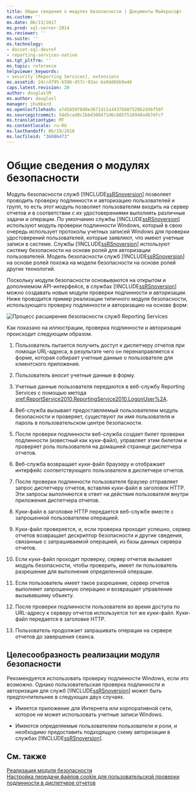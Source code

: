 ```yaml
---
title: Общие сведения о модулях безопасности | Документы Майкрософт
ms.custom: ''
ms.date: 06/13/2017
ms.prod: sql-server-2014
ms.reviewer: ''
ms.suite: ''
ms.technology:
- docset-sql-devref
- reporting-services-native
ms.tgt_pltfrm: ''
ms.topic: reference
helpviewer_keywords:
- security [Reporting Services], extensions
ms.assetid: 24ccd795-6506-457c-93ac-6a9dd6bb9a46
caps.latest.revision: 20
author: douglaslM
ms.author: douglasl
manager: jhubbard
ms.openlocfilehash: a745859f848e3671d11a3437bb87528b2dd6f50f
ms.sourcegitcommit: 5dd5cad0c1bbd308471d6c885f516948ad67dfcf
ms.translationtype: MT
ms.contentlocale: ru-RU
ms.lasthandoff: 06/19/2018
ms.locfileid: "36086473"
---
```

# <a name="security-extensions-overview"></a>Общие сведения о модулях безопасности
  Модуль безопасности служб [!INCLUDE[ssRSnoversion](../../../includes/ssrsnoversion-md.md)] позволяет проводить проверку подлинности и авторизацию пользователей и групп, то есть этот модуль позволяет пользователям входить на сервер отчетов и в соответствии с их удостоверениями выполнять различные задачи и операции. По умолчанию службы [!INCLUDE[ssRSnoversion](../../../includes/ssrsnoversion-md.md)] используют модуль проверки подлинности Windows, который в свою очередь использует протоколы учетных записей Windows для проверки удостоверений пользователей, которые заявляют, что имеют учетные записи в системе. Службы [!INCLUDE[ssRSnoversion](../../../includes/ssrsnoversion-md.md)] используют систему безопасности на основе ролей для авторизации пользователей. Модель безопасности служб [!INCLUDE[ssRSnoversion](../../../includes/ssrsnoversion-md.md)] на основе ролей похожа на модели безопасности на основе ролей других технологий.  
  
 Поскольку модули безопасности основываются на открытом и дополняемом API-интерфейсе, в службах [!INCLUDE[ssRSnoversion](../../../includes/ssrsnoversion-md.md)] можно создавать новые модули проверки подлинности и авторизации. Ниже проводится пример реализации типичного модуля безопасности, использующего проверку подлинности и авторизацию на основе форм:  
  
 ![Процесс расширения безопасности служб Reporting Services](../../media/rosettasecurityextensionflow.gif "Процесс расширения безопасности служб Reporting Services")  
  
 Как показано на иллюстрации, проверка подлинности и авторизация происходит следующим образом.  
  
1.  Пользователь пытается получить доступ к диспетчеру отчетов при помощи URL-адреса, в результате чего он перенаправляется к форме, которая собирает учетные данные о пользователе для клиентского приложения.  
  
2.  Пользователь вносит учетные данные в форму.  
  
3.  Учетные данные пользователя передаются в веб-службу Reporting Services с помощью метода <xref:ReportService2010.ReportingService2010.LogonUser%2A>.  
  
4.  Веб-служба вызывает предоставляемый пользователем модуль безопасности и проверяет, существуют ли имя пользователя и пароль в пользовательском центре безопасности.  
  
5.  После проверки подлинности веб-служба создает билет проверки подлинности (известный как куки-файл), управляет этим билетом и проверяет роль пользователя на домашней странице диспетчера отчетов.  
  
6.  Веб-служба возвращает куки-файл браузеру и отображает интерфейс соответствующего пользователя в диспетчере отчетов.  
  
7.  После проверки подлинности пользователя браузер отправляет запрос диспетчеру отчетов, вставляя куки-файл в заголовок HTTP. Эти запросы выполняются в ответ на действия пользователя внутри приложения диспетчера отчетов.  
  
8.  Куки-файл в заголовке HTTP передается веб-службе вместе с запрошенной пользователем операцией.  
  
9. Куки-файл проверяется, и, если проверка проходит успешно, сервер отчетов возвращает дескриптор безопасности и другие сведения, связанные с запрашиваемой операцией, из базы данных сервера отчетов.  
  
10. Если куки-файл проходит проверку, сервер отчетов вызывает модуль безопасности, чтобы проверить, имеет ли пользователь разрешение для выполнения определенной операции.  
  
11. Если пользователь имеет такое разрешение, сервер отчетов выполняет запрошенную операцию и возвращает управление вызывавшему объекту.  
  
12. После проверки подлинности пользователя во время доступа по URL-адресу к серверу отчетов используется тот же куки-файл. Куки-файл передается в заголовке HTTP.  
  
13. Пользователь продолжает запрашивать операции на сервере отчетов до завершения сеанса.  
  
## <a name="when-to-implement-a-security-extension"></a>Целесообразность реализации модуля безопасности  
 Рекомендуется использовать проверку подлинности Windows, если это возможно. Однако пользовательская проверка подлинности и авторизация для служб [!INCLUDE[ssRSnoversion](../../../includes/ssrsnoversion-md.md)] может быть предпочтительнее в следующих двух случаях.  
  
-   Имеется приложение для Интернета или корпоративной сети, которое не может использовать учетные записи Windows.  
  
-   Имеются определяемые пользователем пользователи и роли, и необходимо предоставить подходящую схему авторизации в службах [!INCLUDE[ssRSnoversion](../../../includes/ssrsnoversion-md.md)].  
  
## <a name="see-also"></a>См. также  
 [Реализация модуля безопасности](../security-extension/implementing-a-security-extension.md)   
 [Настройка передачи файлов cookie для пользовательской проверки подлинности в диспетчере отчетов](../../security/configure-the-web-portal-to-pass-custom-authentication-cookies.md)  
  
  